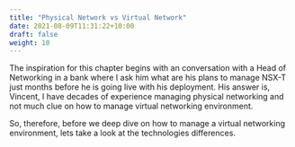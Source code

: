 ```yaml
---
title: "Physical Network vs Virtual Network"
date: 2021-08-09T11:31:22+10:00
draft: false
weight: 10
---
```


The inspiration for this chapter begins with an conversation with a Head of Networking in a bank where I ask him what are his plans to manage NSX-T just months before he is going live with his deployment. His answer is, Vincent, I have decades of experience managing physical networking and not much clue on how to manage virtual networking environment. 

So, therefore, before we deep dive on how to manage a virtual networking environment, lets take a look at the technologies differences. 